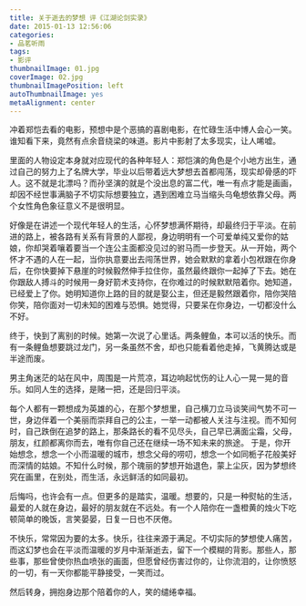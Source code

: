 ```yaml
---
title: 关于逝去的梦想 评《江湖论剑实录》
date: 2015-01-13 12:56:06
categories:
- 品茗听雨
tags:
- 影评
thumbnailImage: 01.jpg
coverImage: 02.jpg
thumbnailImagePosition: left
autoThumbnailImage: yes
metaAlignment: center
---
```

冲着郑恺去看的电影，预想中是个恶搞的喜剧电影，在忙碌生活中博人会心一笑。谁知看下来，竟然有点余音绕梁的味道。影片中影射了太多现实，让人唏嘘。

<!-- more -->

里面的人物设定本身就对应现代的各种年轻人：郑恺演的角色是个小地方出生，通过自己的努力上了名牌大学，毕业以后带着远大梦想去首都闯荡，现实却骨感的吓人。这不就是北漂吗？而孙坚演的就是个没出息的富二代，唯一有点才能是画画，却因不经世事满脑子不切实际想要独立，遇到困难立马当缩头乌龟想依靠父母。两个女性角色象征意义不是很明显。

好像是在讲述一个现代年轻人的生活，心怀梦想满怀期待，却最终归于平淡。在前进的路上，被各路有关系有背景的人鄙视，身边明明有一个可爱单纯又爱你的姑娘，你却哭着嚷着要当一个连公主面都没见过的驸马而一步登天。从一开始，两个怀才不遇的人在一起，当你执意要出去闯荡世界，她会默默的拿着小包袱跟在你身后，在你快要掉下悬崖的时候毅然伸手拉住你，虽然最终跟你一起掉了下去。她在你跟敌人搏斗的时候用一身好箭术支持你，在你难过的时候默默陪着你。她知道，已经爱上了你。她明知道你上路的目的就是娶公主，但还是毅然跟着你，陪你哭陪你笑，陪你面对一切未知的困难与恐惧。她觉得，只要呆在你身边，一切都没什么不好。

终于，快到了离别的时候。她第一次说了心里话。两条鲤鱼，本可以活的快乐。而有一条鲤鱼想要跳过龙门，另一条虽然不舍，却也只能看着他走掉，飞黄腾达或是半途而废。

男主角迷茫的站在风中，周围是一片荒凉，耳边响起忧伤的让人心一晃一晃的音乐。如同人生的选择，是赌一把，还是回归平淡。

每个人都有一颗想成为英雄的心，在那个梦想里，自己横刀立马谈笑间气势不可一世，身边伴着一个美丽而崇拜自己的公主，一举一动都被人关注与注视。而不知何时，自己跌倒在追梦的路上，那条路长的看不见尽头，自己早已满面尘霜，父母，朋友，红颜都离你而去，唯有你自己还在继续一场不知未来的旅途。
于是，你开始想念，想念一个小而温暖的城市，想念父母的唠叨，想念一个如同栀子花般美好而深情的姑娘。不知什么时候，那个瑰丽的梦想开始退色，蒙上尘灰，因为梦想终究在画里，在别处，而生活，永远鲜活的如同最初。

后悔吗，也许会有一点。但更多的是踏实，温暖。想要的，只是一种熨帖的生活，最爱的人就在身边，最好的朋友就在不远处。有一个人陪你在一盏橙黄的烛火下吃顿简单的晚饭，言笑晏晏，日复一日也不厌倦。

不快乐，常常因为要的太多。快乐，往往来源于满足。不切实际的梦想使人痛苦，而这幻梦也会在平淡而温暖的岁月中渐渐逝去，留下一个模糊的背影。那些人，那些事，那些曾使你热血喷张的画面，但愿曾经伤害过你的，让你流泪的，让你愤怒的一切，有一天你都能平静接受，一笑而过。

然后转身，拥抱身边那个陪着你的人，笑的缱绻幸福。
